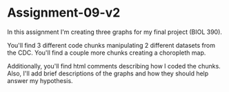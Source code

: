# Assignment-09-v2
 In this assignment I'm creating three graphs for my final project (BIOL 390).
 
 You'll find 3 different code chunks manipulating 2 different datasets from the CDC. You'll find a couple more chunks creating a choropleth map. 
 
 Additionally, you'll find html comments describing how I coded the chunks. Also, I'll add brief descriptions of the graphs and how they should help answer my hypothesis. 